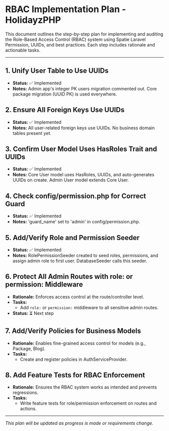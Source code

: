 # RBAC Implementation Plan - HolidayzPHP

This document outlines the step-by-step plan for implementing and auditing the Role-Based Access Control (RBAC) system using Spatie Laravel Permission, UUIDs, and best practices. Each step includes rationale and actionable tasks.

---

## 1. Unify User Table to Use UUIDs
- **Status:** ✅ Implemented
- **Notes:** Admin app's integer PK users migration commented out. Core package migration (UUID PK) is used everywhere.

## 2. Ensure All Foreign Keys Use UUIDs
- **Status:** ✅ Implemented
- **Notes:** All user-related foreign keys use UUIDs. No business domain tables present yet.

## 3. Confirm User Model Uses HasRoles Trait and UUIDs
- **Status:** ✅ Implemented
- **Notes:** Core User model uses HasRoles, UUIDs, and auto-generates UUIDs on create. Admin User model extends Core User.

## 4. Check config/permission.php for Correct Guard
- **Status:** ✅ Implemented
- **Notes:** 'guard_name' set to 'admin' in config/permission.php.

## 5. Add/Verify Role and Permission Seeder
- **Status:** ✅ Implemented
- **Notes:** RolePermissionSeeder created to seed roles, permissions, and assign admin role to first user. DatabaseSeeder calls this seeder.

## 6. Protect All Admin Routes with role: or permission: Middleware
- **Rationale:** Enforces access control at the route/controller level.
- **Tasks:**
  - Add `role:` or `permission:` middleware to all sensitive admin routes.
- **Status:** ⏳ Next step

## 7. Add/Verify Policies for Business Models
- **Rationale:** Enables fine-grained access control for models (e.g., Package, Blog).
- **Tasks:**
  - Create and register policies in AuthServiceProvider.

## 8. Add Feature Tests for RBAC Enforcement
- **Rationale:** Ensures the RBAC system works as intended and prevents regressions.
- **Tasks:**
  - Write feature tests for role/permission enforcement on routes and actions.

---

_This plan will be updated as progress is made or requirements change._ 